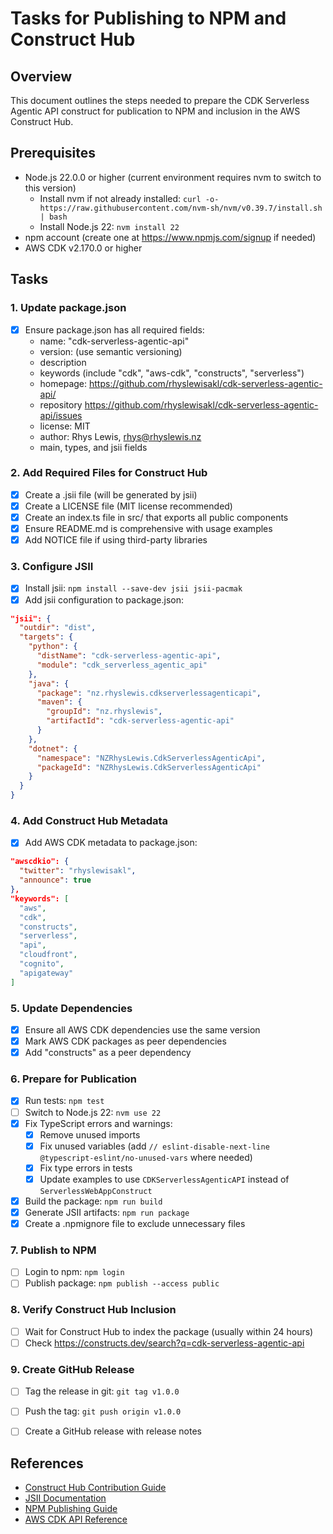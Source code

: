 # Tasks for Publishing to NPM and Construct Hub

## Overview
This document outlines the steps needed to prepare the CDK Serverless Agentic API construct for publication to NPM and inclusion in the AWS Construct Hub.

## Prerequisites
- Node.js 22.0.0 or higher (current environment requires nvm to switch to this version)
  - Install nvm if not already installed: `curl -o- https://raw.githubusercontent.com/nvm-sh/nvm/v0.39.7/install.sh | bash`
  - Install Node.js 22: `nvm install 22`
- npm account (create one at https://www.npmjs.com/signup if needed)
- AWS CDK v2.170.0 or higher

## Tasks

### 1. Update package.json
- [x] Ensure package.json has all required fields:
  - name: "cdk-serverless-agentic-api"
  - version: (use semantic versioning)
  - description
  - keywords (include "cdk", "aws-cdk", "constructs", "serverless")
  - homepage: https://github.com/rhyslewisakl/cdk-serverless-agentic-api/
  - repository https://github.com/rhyslewisakl/cdk-serverless-agentic-api/issues
  - license: MIT
  - author: Rhys Lewis, rhys@rhyslewis.nz
  - main, types, and jsii fields

### 2. Add Required Files for Construct Hub
- [x] Create a .jsii file (will be generated by jsii)
- [x] Create a LICENSE file (MIT license recommended)
- [x] Create an index.ts file in src/ that exports all public components
- [x] Ensure README.md is comprehensive with usage examples
- [x] Add NOTICE file if using third-party libraries

### 3. Configure JSII
- [x] Install jsii: `npm install --save-dev jsii jsii-pacmak`
- [x] Add jsii configuration to package.json:
```json
"jsii": {
  "outdir": "dist",
  "targets": {
    "python": {
      "distName": "cdk-serverless-agentic-api",
      "module": "cdk_serverless_agentic_api"
    },
    "java": {
      "package": "nz.rhyslewis.cdkserverlessagenticapi",
      "maven": {
        "groupId": "nz.rhyslewis",
        "artifactId": "cdk-serverless-agentic-api"
      }
    },
    "dotnet": {
      "namespace": "NZRhysLewis.CdkServerlessAgenticApi",
      "packageId": "NZRhysLewis.CdkServerlessAgenticApi"
    }
  }
}
```

### 4. Add Construct Hub Metadata
- [x] Add AWS CDK metadata to package.json:
```json
"awscdkio": {
  "twitter": "rhyslewisakl",
  "announce": true
},
"keywords": [
  "aws",
  "cdk",
  "constructs",
  "serverless",
  "api",
  "cloudfront",
  "cognito",
  "apigateway"
]
```

### 5. Update Dependencies
- [x] Ensure all AWS CDK dependencies use the same version
- [x] Mark AWS CDK packages as peer dependencies
- [x] Add "constructs" as a peer dependency

### 6. Prepare for Publication
- [x] Run tests: `npm test`
- [ ] Switch to Node.js 22: `nvm use 22`
- [x] Fix TypeScript errors and warnings:
  - [x] Remove unused imports
  - [x] Fix unused variables (add `// eslint-disable-next-line @typescript-eslint/no-unused-vars` where needed)
  - [x] Fix type errors in tests
  - [x] Update examples to use `CDKServerlessAgenticAPI` instead of `ServerlessWebAppConstruct`
- [x] Build the package: `npm run build`
- [x] Generate JSII artifacts: `npm run package`
- [x] Create a .npmignore file to exclude unnecessary files

### 7. Publish to NPM
- [ ] Login to npm: `npm login`
- [ ] Publish package: `npm publish --access public`

### 8. Verify Construct Hub Inclusion
- [ ] Wait for Construct Hub to index the package (usually within 24 hours)
- [ ] Check https://constructs.dev/search?q=cdk-serverless-agentic-api

### 9. Create GitHub Release
- [ ] Tag the release in git: `git tag v1.0.0`
- [ ] Push the tag: `git push origin v1.0.0`
- [ ] Create a GitHub release with release notes


## References
- [Construct Hub Contribution Guide](https://constructs.dev/contribute)
- [JSII Documentation](https://aws.github.io/jsii/)
- [NPM Publishing Guide](https://docs.npmjs.com/packages-and-modules/contributing-packages-to-the-registry)
- [AWS CDK API Reference](https://docs.aws.amazon.com/cdk/api/latest/)